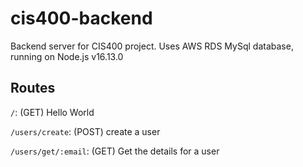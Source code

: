 # cis400-backend

Backend server for CIS400 project. Uses AWS RDS MySql database, running on Node.js v16.13.0

## Routes

`/`: (GET) Hello World

`/users/create`: (POST) create a user

`/users/get/:email`: (GET) Get the details for a user
